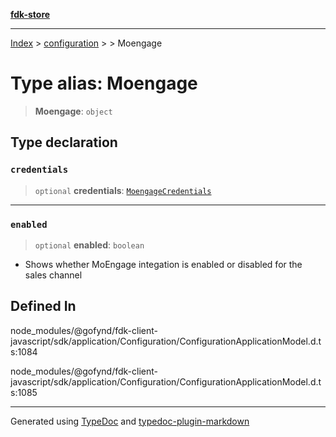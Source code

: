 [**fdk-store**](../../../README.md)
***

[Index](../../../API.md) > [configuration](../../README.md) > [<internal>](../README.md) > Moengage

# Type alias: Moengage

> **Moengage**: `object`

## Type declaration

### `credentials`

> `optional` **credentials**: [`MoengageCredentials`](type-alias.MoengageCredentials.md)

***

### `enabled`

> `optional` **enabled**: `boolean`

- Shows whether MoEngage integation is enabled
or disabled for the sales channel

## Defined In

node\_modules/@gofynd/fdk-client-javascript/sdk/application/Configuration/ConfigurationApplicationModel.d.ts:1084

node\_modules/@gofynd/fdk-client-javascript/sdk/application/Configuration/ConfigurationApplicationModel.d.ts:1085

***
Generated using [TypeDoc](https://typedoc.org/) and [typedoc-plugin-markdown](https://www.npmjs.com/package/typedoc-plugin-markdown)
